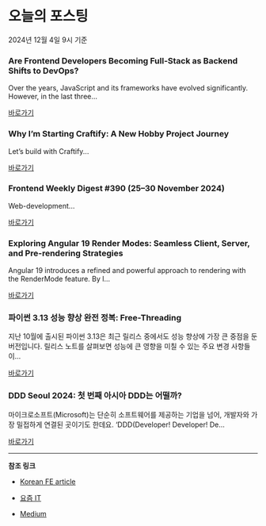 # 오늘의 포스팅 
2024년 12월 4일 9시 기준 

### Are Frontend Developers Becoming Full-Stack as Backend Shifts to DevOps? 

 Over the years, JavaScript and its frameworks have evolved significantly. However, in the last three... 

 [바로가기](https://medium.com/m/signin?actionUrl=https%3A%2F%2Fmedium.com%2F_%2Fbookmark%2Fp%2Fd6aeea66ba3f&operation=register&redirect=https%3A%2F%2Fmedium.com%2F%40nourhansaed6%2Fare-frontend-developers-becoming-full-stack-as-backend-shifts-to-devops-d6aeea66ba3f&source=---recommended_stories---front_end_development---0-84----------------bookmark_preview----cefbf037_e7b9_45c5_a9e3_b944730cd437-------) 

### Why I’m Starting Craftify: A New Hobby Project Journey 

 Let’s build with Craftify... 

 [바로가기](https://medium.com/m/signin?actionUrl=https%3A%2F%2Fmedium.com%2F_%2Fbookmark%2Fp%2F32014a73b2e0&operation=register&redirect=https%3A%2F%2Fmedium.com%2F%40franciscocguerrero%2Fwhy-im-starting-craftify-a-new-hobby-project-journey-32014a73b2e0&source=---recommended_stories---react---0-84----------------bookmark_preview----ebc3b70b_77b1_434a_ad89_f1a3bcca5d3d-------) 

### Frontend Weekly Digest #390 (25–30 November 2024) 

 Web-development... 

 [바로가기](https://medium.com/m/signin?actionUrl=https%3A%2F%2Fmedium.com%2F_%2Fbookmark%2Fp%2F27435da7ebef&operation=register&redirect=https%3A%2F%2Ffrontender-ua.medium.com%2Ffrontend-weekly-digest-390-25-30-november-2024-27435da7ebef&source=---recommended_stories---javascript---0-84----------------bookmark_preview----9d0abaec_60c7_4b40_9190_ed435465939f-------) 

### Exploring Angular 19 Render Modes: Seamless Client, Server, and Pre-rendering Strategies 

 Angular 19 introduces a refined and powerful approach to rendering with the RenderMode feature. By l... 

 [바로가기](https://medium.com/m/signin?actionUrl=https%3A%2F%2Fmedium.com%2F_%2Fbookmark%2Fp%2Fbe4ed0c57d09&operation=register&redirect=https%3A%2F%2Fmedium.com%2F%40sausi%2Fexploring-angular-19-render-modes-seamless-client-server-and-pre-rendering-strategies-be4ed0c57d09&source=---recommended_stories---typescript---0-84----------------bookmark_preview----45e4c1ba_4e4f_461b_bda5_e9d88904f89f-------) 

### 파이썬 3.13 성능 향상 완전 정복: Free-Threading 

 지난 10월에 출시된 파이썬 3.13은 최근 릴리스 중에서도 성능 향상에 가장 큰 중점을 둔 버전입니다. 릴리스 노트를 살펴보면 성능에 큰 영향을 미칠 수 있는 주요 변경 사항들이... 

 [바로가기](https://yozm.wishket.com/magazine/detail/2872/) 

### DDD Seoul 2024: 첫 번째 아시아 DDD는 어떨까? 

 마이크로소프트(Microsoft)는 단순히 소프트웨어를 제공하는 기업을 넘어, 개발자와 가장 밀접하게 연결된 곳이기도 한데요. ‘DDD(Developer! Developer! De... 

 [바로가기](https://yozm.wishket.com/magazine/detail/2871/) 

---

**참조 링크**

- [Korean FE article](https://kofearticle.substack.com) 

- [요즘 IT](https://yozm.wishket.com/magazine) 

- [Medium](https://medium.com) 

